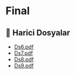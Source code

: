 # Final


<!--Index-->

## 🔗 Harici Dosyalar

- [Ds6.pdf](./Ds6.pdf)
- [Ds7.pdf](./Ds7.pdf)
- [Ds8.pdf](./Ds8.pdf)
- [Ds9.pdf](./Ds9.pdf)


<!--Index-->

